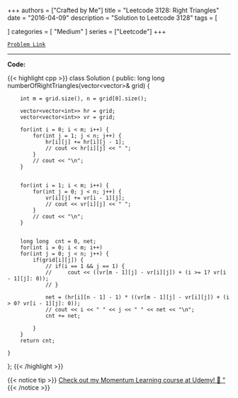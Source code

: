 
+++
authors = ["Crafted by Me"]
title = "Leetcode 3128: Right Triangles"
date = "2016-04-09"
description = "Solution to Leetcode 3128"
tags = [
    
]
categories = [
    "Medium"
]
series = ["Leetcode"]
+++



[`Problem Link`](https://leetcode.com/problems/right-triangles/description/)

---



**Code:**

{{< highlight cpp >}}
class Solution {
public:
    long long numberOfRightTriangles(vector<vector<int>>& grid) {
        
        int m = grid.size(), n = grid[0].size();
        
        vector<vector<int>> hr = grid;
        vector<vector<int>> vr = grid;        
        
        for(int i = 0; i < m; i++) {
            for(int j = 1; j < n; j++) {
                hr[i][j] += hr[i][j - 1];
                // cout << hr[i][j] << " ";
            }
            // cout << "\n";
        }


        for(int i = 1; i < m; i++) {
            for(int j = 0; j < n; j++) {
                vr[i][j] += vr[i - 1][j];            
                // cout << vr[i][j] << " ";
            }
            // cout << "\n";
        }


        long long  cnt = 0, net;
        for(int i = 0; i < m; i++)
        for(int j = 0; j < n; j++) {
            if(grid[i][j]) {
                // if(i == 1 && j == 1) {
                //     cout << ((vr[m - 1][j] - vr[i][j]) + (i >= 1? vr[i - 1][j]: 0));                    
                // }

                net = (hr[i][n - 1] - 1) * ((vr[m - 1][j] - vr[i][j]) + (i > 0? vr[i - 1][j]: 0));
                // cout << i << " " << j << " " << net << "\n";
                cnt += net;
                
            }
        }        
        return cnt;
        
    }
};
{{< /highlight >}}



{{< notice tip >}}
[Check out my Momentum Learning course at Udemy! 🚀 "](https://www.udemy.com/course/blind-75-the-data-structures-and-algorithms-essentials/)
{{< /notice >}}

